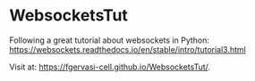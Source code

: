 # WebsocketsTut
Following a great tutorial about websockets in Python: https://websockets.readthedocs.io/en/stable/intro/tutorial3.html

Visit at: https://fgervasi-cell.github.io/WebsocketsTut/.
